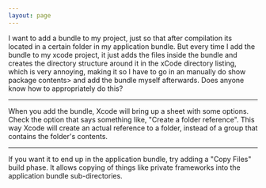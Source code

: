 ```yaml
---
layout: page
---
```


I want to add a bundle to my project, just so that after compilation its located in a certain folder in my application bundle.  But every time I add the bundle to my xcode project, it just adds the files inside the bundle and creates the directory structure around it in the xCode directory listing, which is very annoying, making it so I have to go in an manually do show package contents> and add the bundle myself afterwards.  Does anyone know how to appropriately do this?

----

When you add the bundle, Xcode will bring up a sheet with some options. Check the option that says something like, "Create a folder reference". This way Xcode will create an actual reference to a folder, instead of a group that contains the folder's contents.

----

If you want it to end up in the application bundle, try adding a "Copy Files" build phase.  It allows copying of things like private frameworks into the application bundle sub-directories.

